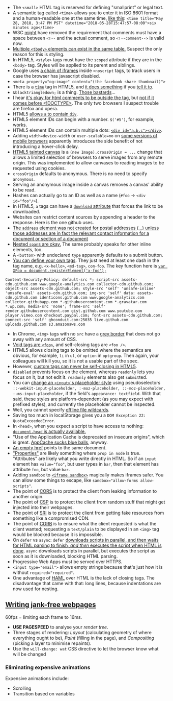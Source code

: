 - The `<small>` HTML tag is reserved for defining "smallprint" or legal text.
- A semantic tag called `<time>` allows you to enter it in ISO 8601 format and a human-readable one at the same time, [like this](https://zachholman.com/talk/utc-is-enough-for-everyone-right): `<time title="May 28, 2018, 3:47 PM PST" datetime="2018-05-28T15:47:57-08:00">six minutes ago</time>`
- W3C [might](https://www.w3.org/TR/html51/syntax.html#sec-comments) have removed the requirement that comments must have a space between `<!--` and the actual comment, so `<!--comment-->` is valid now.
- [Multiple `<tbody>` elements can exist in the same table.](https://stackoverflow.com/questions/3076708/can-we-have-multiple-tbody-in-same-table) Suspect the only reason for this is styling.
- In HTML5, `<style>` tags must have the `scoped` attribute if they are in the `<body>` tag. Styles will be applied to its parent and siblings.
- Google uses [a chain of iframes](www.googletagmanager.com/ns.html?id=GTM-NQTT) inside `<noscript` tags, to track users in case the browser has javascript disabled.
- `<meta property="og:image" content="(the facebook share thumbnail)">`
- There is a [`time`](http://www.w3schools.com/tags/tag_time.asp) tag in HTML5, and [it does something](http://jsfiddle.net/trevoro/T4wRq/) if you [tell it to](http://trevoro.net/2013/whats-your-timezone/).
- `&blacktriangledown;` is a thing. [Those bastards](http://www.w3.org/TR/2013/WD-components-intro-20130606/#decorator-section)...
- I hear [it's okay for html comments to be outside the <html> tag](http://stackoverflow.com/questions/365805/is-it-ok-to-put-html-comments-outside-the-html-tags), but [not if it comes before <!DOCTYPE>](http://stackoverflow.com/questions/941100/can-comments-appear-before-the-doctype-declaration). The only two browsers I suspect trouble are firefox and opera.
- HTML5 [allows `a` to contain `div`](http://stackoverflow.com/a/1828032/1558430).
- HTML5 element IDs can begin with a number. `$('#5')`, for example, works.
- HTML5 element IDs can contain multiple dots: [`<div id="a.b.c"></div>`](http://stackoverflow.com/a/9930611/1558430).
- Adding `width=device-width` or `user-scalable=no` on [some versions of mobile browsers](https://github.com/ftlabs/fastclick#when-it-isnt-needed) apparently introduces the side benefit of not introducing a hover-click delay.
- [HTML5 tainted canvas](https://developer.mozilla.org/en-US/docs/HTML/CORS_Enabled_Image) is a `(new Image).crossOrigin = ...` change that allows a limited selection of browsers to serve images from any remote origin. This was implemented to allow canvases to reading images to be requested using cookies.
- `crossOrigin` defaults to anonymous. There is no need to specify `anonymous`.
- Serving an anonymous image inside a canvas removes a canvas' ability to be read.
- Hashes can actually go to an ID as well as a name (`#foo` -> `<div id="foo"/>`).
- In HTML5, `a` tags can have a [`download` attribute](http://www.w3schools.com/tags/att_a_download.asp) that forces the link to be downloaded.
- Websites can restrict content sources by appending a header to the response. Here is the one github uses.
- [The `address` element was not created for postal addresses (...) unless those addresses are in fact the relevant contact information for a document or section of a document](http://html5doctor.com/the-address-element/)
- [Nested `span`s are okay.](http://stackoverflow.com/questions/1078127/are-nested-span-tags-ok-in-xhtml) The same probably speaks for other inline elements, too.
- A `<button>` with undeclared `type` apparently defaults to a submit button.
- [You can define your own tags](http://stackoverflow.com/questions/9845011/are-custom-elements-valid-html5/9845124#9845124). They just need at least one dash in the tag name, e.g. `<x-hello>`, `<md-tag>`, `com-foo`.
  The key function here is [`var XFoo = document.registerElement('x-foo');`](http://www.html5rocks.com/en/tutorials/webcomponents/customelements/)

```
Content-Security-Policy: default-src *; script-src assets-cdn.github.com www.google-analytics.com collector-cdn.github.com; object-src assets-cdn.github.com; style-src 'self' 'unsafe-inline' 'unsafe-eval' assets-cdn.github.com; img-src 'self' data: assets-cdn.github.com identicons.github.com www.google-analytics.com collector.githubapp.com *.githubusercontent.com *.gravatar.com *.wp.com; media-src 'none'; frame-src 'self' render.githubusercontent.com gist.github.com www.youtube.com player.vimeo.com checkout.paypal.com; font-src assets-cdn.github.com; connect-src 'self' ghconduit.com:25035 live.github.com uploads.github.com s3.amazonaws.com
```

- In Chrome, `<img>` tags with no `src` have a [grey border](http://stackoverflow.com/questions/10848722/google-chrome-images-have-border) that does not go away with any amount of CSS.
- [Void tags are `<foo>`](https://github.com/w3c/webcomponents/issues/624#issuecomment-385304654), and self-closing tags are `<foo />`.
- HTML5 allows closing tags to be omitted where the semantics are obvious, for example, `li` in `ul`, or `option` in `optgroup`. Then again, your colleagues will kill you, so it is not a usable part of the spec.
- However, [custom tags can never be self-closing in HTML5](http://stackoverflow.com/questions/23961178/do-custom-elements-require-a-close-tag).
- `disabled` prevents focus on the element, whereas `readonly` lets you focus on it, but not edit it. `readonly` elements also get `submit`ted.
- You can [change an `<input>`'s placeholder style](http://stackoverflow.com/a/2610741) using pseudoselectors `::-webkit-input-placeholder, :-moz-placeholder, ::-moz-placeholder, :-ms-input-placeholder`, if the field's `appearance: textfield`. With that said, these styles are platform-dependent (as you may expect with prefixed styles), and currently the placeholder cannot be inspected.
- Well, you cannot specify [offline file wildcards](http://stackoverflow.com/questions/8001196/how-do-i-specify-a-wildcard-in-the-html5-cache-manifest-to-load-all-images-in-a).
- Saving too much in localStorage gives you a `DOM Exception 22: QuotaExceededError`.
- In `<head>`, when you expect a script to have access to nothing: [`document.head` is actually available.](https://eager.io/blog/everything-I-know-about-the-script-tag/)
- "Use of the Application Cache is deprecated on insecure origins", which is great. [AppCache sucks blue balls](http://alistapart.com/article/application-cache-is-a-douchebag), anyway.
- [An empty href](http://stackoverflow.com/questions/5637969/is-an-empty-href-valid) points to the same document.
- ["Properties"](https://stackoverflow.com/a/6004028/1558430) are likely something where `prop in node` is true. "Attributes" are likely what you write directly in HTML. So if an `input` element has `value="foo"`, but user types in `bar`, then that element has attribute `foo`, but value `bar`.
- Adding `sandbox` to [`<iframe sandbox>`](https://developer.mozilla.org/en-US/docs/Web/HTML/Element/iframe) magically makes iframes safer. You can allow some things to escape, like `sandbox="allow-forms allow-scripts"`.
- The point of [CORS](https://developer.mozilla.org/en-US/docs/Web/HTTP/CORS) is to protect the client from leaking information to another origin.
- The point of [CSP](https://developer.mozilla.org/en-US/docs/Web/HTTP/CSP) is to protect the client from random stuff that might get injected into their webpages.
- The point of [SRI](https://developer.mozilla.org/en-US/docs/Web/Security/Subresource_Integrity) is to protect the client from getting fake resources from something like a compromised CDN.
- The point of [CORB](https://fetch.spec.whatwg.org/#corb) is to ensure what the client requested is what the client wanted; requesting a `text/plain` to be displayed in an `<img>` tag would be blocked because it is impossible.
- On `defer` vs `async`: `defer` [downloads scripts in parallel, and then waits for HTML parsing to finish, _and then_ executes the script when HTML is done](https://developers.google.com/web/fundamentals/primers/modules). `async` downloads scripts in parallel, but executes the script as soon as it is downloaded, blocking HTML parsing.
- Progressive Web Apps must be served over HTTPS.
- `<input type="email">` allows empty strings because that's just how it is without `required="required"`.
- One advantage of [HAML](https://en.wikipedia.org/wiki/Haml) over HTML is the lack of closing tags. The disadvantage that came with that: long lines, because indentations are now used for nesting.

## [Writing jank-free webpages](http://aerotwist.com/blog/pixels-are-expensive/)

60fps = limiting each frame to 16ms.

- **USE PAGESPEED** to analyse your _render tree_.
- Three stages of rendering: _Layout_ (calculating geometry of where everything ought to be), _Paint_ (filling in the page), and _Compositing_ (picking a layer to minimise repaints).
- Use the `will-change: wat` CSS directive to let the browser know what will be changed

### Eliminating expensive animations

Expensive animations include:

- Scrolling
- Transition based on variables
